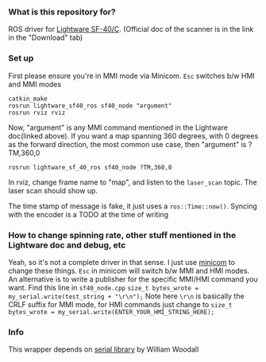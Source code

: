 ### What is this repository for? ###
ROS driver for [Lightware SF-40/C](http://www.lightware.co.za/shop/en/products/45-sf40c-100-m.html). (Official doc of the scanner is in the link in the "Download" tab)

### Set up ###
First please ensure you're in MMI mode via Minicom. `Esc` switches b/w HMI and MMI modes

```
catkin_make
rosrun lightware_sf40_ros sf40_node "argument"
rosrun rviz rviz
```
Now, "argument" is any MMI command mentioned in the Lightware doc(linked above). If you want a map spanning 360 degrees, with 0 degrees as the forward direction, the most common use case, then "argument" is ?TM,360,0

`rosrun lightware_sf_40_ros sf40_node ?TM,360,0`


In rviz, change frame name to "map", and listen to the `laser_scan` topic. The laser scan should show up.

The time stamp of message is fake, it just uses a `ros::Time::now()`. Syncing with the encoder is a TODO at the time of writing

### How to change spinning rate, other stuff mentioned in the Lightware doc and debug, etc ###
Yeah, so it's not a complete driver in that sense. I just use [minicom](http://linux.die.net/man/1/minicom) to change these things. `Esc` in minicom will switch b/w MMI and HMI modes. 
An alternative is to write a publisher for the specific MMI/HMI command you want. Find this line in `sf40_node.cpp` 
`size_t bytes_wrote = my_serial.write(test_string + "\r\n");`
Note here `\r\n` is basically the CRLF suffix for MMI mode, for HMI commands just change to 
`size_t bytes_wrote = my_serial.write(ENTER_YOUR_HMI_STRING_HERE);`


### Info ###
This wrapper depends on [serial library](https://github.com/wjwwood/serial) by William Woodall
